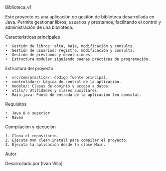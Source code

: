 Biblioteca_v1

Este proyecto es una aplicación de gestión de biblioteca desarrollada en Java. 
Permite gestionar libros, usuarios y préstamos, facilitando el control y administración 
de una biblioteca.

Características principales

	•  Gestión de libros: alta, baja, modificación y consulta.
	•  Gestión de usuarios: registro, modificación y consulta.
	•  Gestión de préstamos y devoluciones.
	•  Estructura modular siguiendo buenas prácticas de programación.

Estructura del proyecto

	•  src/com/practica/: Código fuente principal.
	•  controlador/: Lógica de control de la aplicación.
	•  modelo/: Clases de dominio y acceso a datos.
	•  utils/: Utilidades y clases auxiliares.
	•  Main.java: Punto de entrada de la aplicación (en consola).

Requisitos

	•  Java 8 o superior
	•  Maven

Compilación y ejecución

	1. Clona el repositorio.
	2. Ejecuta mvn clean install para compilar el proyecto.
	3. Ejecuta la aplicación desde la clase Main.

Autor

Desarrollado por [Ivan Villa].
